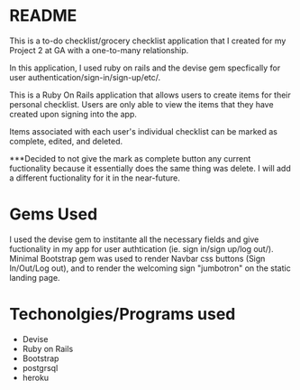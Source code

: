 # README

This is a to-do checklist/grocery checklist application that I created for my Project 2 at GA with a one-to-many relationship.

In this application, I used ruby on rails and the devise gem specfically for user authentication/sign-in/sign-up/etc/.

This is a Ruby On Rails application that allows users to create items for their personal checklist. Users are only able to view the items that they have created upon signing into the app.

Items associated with each user's individual checklist can be marked as complete, edited, and deleted.

***Decided to not give the mark as complete button any current fuctionality because it essentially does the same thing was delete. I will add a different fuctionality for it in the near-future. 

# Gems Used
I used the devise gem to institante all the necessary fields and give fuctionality in my app for user authtication (ie. sign in/sign up/log out/).
Minimal Bootstrap gem was used to render Navbar css buttons (Sign In/Out/Log out), and to render the welcoming sign "jumbotron" on the static landing page. 

# Techonolgies/Programs used
- Devise
- Ruby on Rails
- Bootstrap
- postgrsql
- heroku
